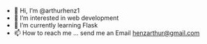 - 👋 Hi, I’m @arthurhenz1
- 👀 I’m interested in web development
- 🌱 I’m currently learning Flask
- 📫 How to reach me ... send me an Email henzarthur@gmail.com

<!---
arthurhenz1/arthurhenz1 is a ✨ special ✨ repository because its `README.md` (this file) appears on your GitHub profile.
You can click the Preview link to take a look at your changes.
--->

